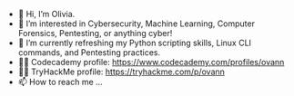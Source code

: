 - 👋 Hi, I’m Olivia.
- 👀 I’m interested in Cybersecurity, Machine Learning, Computer Forensics, Pentesting, or anything cyber!
- 🌱 I’m currently refreshing my Python scripting skills, Linux CLI commands, and Pentesting practices.
- 👩‍💻 Codecademy profile: https://www.codecademy.com/profiles/ovann
- 🕵️‍♀️ TryHackMe profile: https://tryhackme.com/p/ovann
- 📫 How to reach me ...

<!---
ovannnn/ovannnn is a ✨ special ✨ repository because its `README.md` (this file) appears on your GitHub profile.
You can click the Preview link to take a look at your changes.
--->
